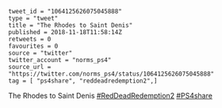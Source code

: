 ```
tweet_id = "1064125626075045888"
type = "tweet"
title = "The Rhodes to Saint Denis"
published = 2018-11-18T11:58:14Z
retweets = 0
favourites = 0
source = "twitter"
twitter_account = "norms_ps4"
source_url = "https://twitter.com/norms_ps4/status/1064125626075045888"
tag = [ "ps4share", "reddeadredemption2",]
```

The Rhodes to Saint Denis [#RedDeadRedemption2](/tags/reddeadredemption2/) [#PS4share](/tags/ps4share/)

<p class='image'><img src='http://mnf.m17s.net/2018/11/18/DsSInXlWsAEUISR.jpg' alt=''></p>

